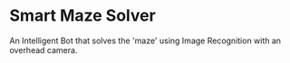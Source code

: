 # Smart Maze Solver
An Intelligent Bot that solves the 'maze' using Image Recognition with an overhead camera.
